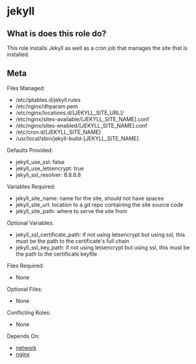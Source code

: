 jekyll
======


What is does this role do?
--------------------------

This role installs Jekyll as well as a cron job that manages the site that is installed.


Meta
----

Files Managed:
  * /etc/iptables.d/jekyll.rules
  * /etc/nginx/dhparam.pem
  * /etc/nginx/locations.d/[JEKYLL_SITE_URL]/
  * /etc/nginx/sites-available/[JEKYLL_SITE_NAME].conf
  * /etc/nginx/sites-enabled/[JEKYLL_SITE_NAME].conf
  * /etc/cron.d/[JEKYLL_SITE_NAME]
  * /usr/local/sbin/jekyll-build-[JEKYLL_SITE_NAME]

Defaults Provided:
  * jekyll_use_ssl: false
  * jekyll_use_letsencrypt: true
  * jekyll_ssl_resolver: 8.8.8.8

Variables Required:
  * jekyll_site_name: name for the site, should not have spaces
  * jekyll_site_url: location to a git repo containing the site source code
  * jekyll_site_path: where to serve the site from

Optional Variables:
  * jekyll_ssl_certificate_path: if not using letsencrypt but using ssl, this must be the path to the certificate's full chain
  * jekyll_ssl_key_path: if not using letsencrypt but using ssl, this must be the path to the certificate keyfile

Files Required:
  * None

Optional Files:
  * None

Conflicting Roles:
  * None

Depends On:
  * [network](https://github.com/void-ansible-roles/jekyll)
  * [nginx](https://github.com/void-ansible-roles/nginx)
